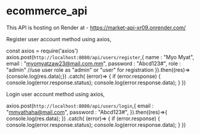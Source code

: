 # ecommerce_api
This API is hosting on Render at - https://market-api-xr09.onrender.com/

Register user account method using axios,

const axios = require('axios')
axios.post(`http://localhost:8080/api/users/register`,{
    name : "Myo Myat",
    email : "myomyatzaw23@mail.com.mm",
    password : "Abcd123#",
    role : "admin" //use user role as "admin" or "user" for registration
}).then((res)=>{console.log(res.data);})
.catch( (error)=> {
    if (error.response) {
      console.log(error.response.status);
      console.log(error.response.data);
    }
})

Login user account method using axios,

axios.post(`http://localhost:8080/api/users/login`,{
  email : "mmyathaha@mail.com",
  password : "Abcd123#",
}).then((res)=>{
  console.log(res.data);
})
.catch( (error)=> {
    if (error.response) {
      console.log(error.response.status);
      console.log(error.response.data);
    }
})